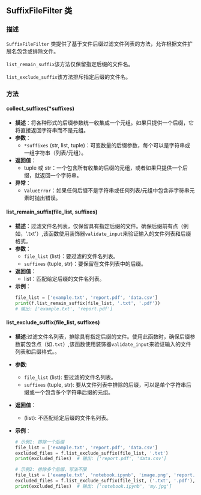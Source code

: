 ## SuffixFileFilter 类

### 描述
`SuffixFileFilter` 类提供了基于文件后缀过滤文件列表的方法，允许根据文件扩展名包含或排除文件。

`list_remain_suffix`该方法仅保留指定后缀的文件名。

`list_exclude_suffix`该方法排斥指定后缀的文件名。

### 方法

#### collect_suffixes(*suffixes)
- **描述**：将各种形式的后缀参数统一收集成一个元组。如果只提供一个后缀，它将直接返回字符串而不是元组。
- **参数**：
  - `*suffixes` (str, list, tuple)：可变数量的后缀参数，每个可以是字符串或一组字符串（列表/元组）。
- **返回值**：
  - tuple 或 str：一个包含所有收集的后缀的元组，或者如果只提供一个后缀，就返回一个字符串。
- **异常**：
  - `ValueError`：如果任何后缀不是字符串或任何列表/元组中包含非字符串元素时抛出错误。

#### list_remain_suffix(file_list, suffixes)
- **描述**：过滤文件名列表，仅保留具有指定后缀的文件。确保后缀前有点（例如，'.txt'）,该函数使用装饰器`validate_input`来验证输入的文件列表和后缀格式。
- **参数**：
  - `file_list` (list)：要过滤的文件名列表。
  - `suffixes` (tuple, str)：要保留在文件列表中的后缀。
- **返回值**：
  - list：匹配给定后缀的文件名列表。
- **示例**：
  ```python
  file_list = ['example.txt', 'report.pdf', 'data.csv']
  print(f.list_remain_suffix(file_list, '.txt', '.pdf'))
  # 输出: ['example.txt', 'report.pdf']

#### list_exclude_suffix(file_list, suffixes)
- **描述**:过滤文件名列表，排除具有指定后缀的文件。使用此函数时，确保后缀参数前包含点（如`.txt`）,该函数使用装饰器`validate_input`来验证输入的文件列表和后缀格式。。

- **参数**:
  - `file_list` (list): 要过滤的文件名列表。
  - `suffixes` (tuple, str): 要从文件列表中排除的后缀，可以是单个字符串后缀或一个包含多个字符串后缀的元组。

- **返回值**：
  - (list): 不匹配给定后缀的文件名列表。

- **示例**：
  ```python
  # 示例1: 排除一个后缀
  file_list = ['example.txt', 'report.pdf', 'data.csv']
  excluded_files = f.list_exclude_suffix(file_list, '.txt')
  print(excluded_files)  # 输出: ['report.pdf', 'data.csv']
  
  # 示例2: 排除多个后缀，写法不限
  file_list = ['example.txt', 'notebook.ipynb', 'image.png', 'report.pdf', 'summary.txt', 'my.jpg']
  excluded_files = f.list_exclude_suffix(file_list, ('.txt', '.pdf'),['png'])
  print(excluded_files)  # 输出: ['notebook.ipynb', 'my.jpg']
